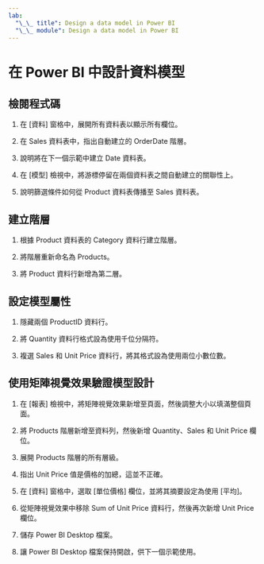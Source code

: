 ```yaml
---
lab:
  "\_\_ title": Design a data model in Power BI
  "\_\_ module": Design a data model in Power BI
---
```

# 在 Power BI 中設計資料模型

## 檢閱程式碼

1. 在 [資料] 窗格中，展開所有資料表以顯示所有欄位。

1. 在 Sales 資料表中，指出自動建立的 OrderDate 階層。

1. 說明將在下一個示範中建立 Date 資料表。

1. 在 [模型] 檢視中，將游標停留在兩個資料表之間自動建立的關聯性上。

1. 說明篩選條件如何從 Product 資料表傳播至 Sales 資料表。

## 建立階層

1. 根據 Product 資料表的 Category 資料行建立階層。

1. 將階層重新命名為 Products。

1. 將 Product 資料行新增為第二層。

## 設定模型屬性

1. 隱藏兩個 ProductID 資料行。

1. 將 Quantity 資料行格式設為使用千位分隔符。

1. 複選 Sales 和 Unit Price 資料行，將其格式設為使用兩位小數位數。

## 使用矩陣視覺效果驗證模型設計

1. 在 [報表] 檢視中，將矩陣視覺效果新增至頁面，然後調整大小以填滿整個頁面。

1. 將 Products 階層新增至資料列，然後新增 Quantity、Sales 和 Unit Price 欄位。

1. 展開 Products 階層的所有層級。

1. 指出 Unit Price 值是價格的加總，這並不正確。

1. 在 [資料] 窗格中，選取 [單位價格] 欄位，並將其摘要設定為使用 [平均]。

1. 從矩陣視覺效果中移除 Sum of Unit Price 資料行，然後再次新增 Unit Price 欄位。

1. 儲存 Power BI Desktop 檔案。

1. 讓 Power BI Desktop 檔案保持開啟，供下一個示範使用。
